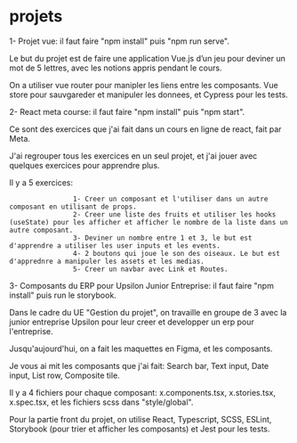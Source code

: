 # projets

1- Projet vue: il faut faire "npm install" puis "npm run serve".

 Le but du projet est de faire une application Vue.js d’un jeu pour deviner un mot de 5 lettres, avec les notions appris pendant le cours.
 
 On a utiliser vue router pour manipler les liens entre les composants. Vue store pour sauvgareder et manipuler les donnees, et Cypress pour les tests.
 
 
 
2- React meta course: il faut faire "npm install" puis "npm start".

  Ce sont des exercices que j'ai fait dans un cours en ligne de react, fait par Meta. 
  
  J'ai regrouper tous les exercices en un seul projet, et j'ai jouer avec quelques exercices pour apprendre plus.
  
  Il y a 5 exercices:
  
                    1- Creer un composant et l'utiliser dans un autre composant en utilisant de props.
                    2- Creer une liste des fruits et utiliser les hooks (useState) pour les afficher et afficher le nombre de la liste dans un autre composant.
                    3- Deviner un nombre entre 1 et 3, le but est d'apprendre a utiliser les user inputs et les events.
                    4- 2 boutons qui joue le son des oiseaux. Le but est d'apprednre a manipuler les assets et les medias.
                    5- Creer un navbar avec Link et Routes.
  
  
3- Composants du ERP pour Upsilon Junior Entreprise: il faut faire "npm install" puis run le storybook.

 Dans le cadre du UE "Gestion du projet", on travaille en groupe de 3 avec la junior entreprise Upsilon pour leur creer et developper un erp pour l'entreprise.

 Jusqu'aujourd'hui, on a fait les maquettes en Figma, et les composants.
 
 Je vous ai mit les composants que j'ai fait: Search bar, Text input, Date input, List row, Composite tile. 
 
 Il y a 4 fichiers pour chaque composant: x.components.tsx, x.stories.tsx, x.spec.tsx, et les fichiers scss dans "style/global".
 
 Pour la partie front du projet, on utilise React, Typescript, SCSS, ESLint, Storybook (pour trier et afficher les composants) et Jest pour les tests.
